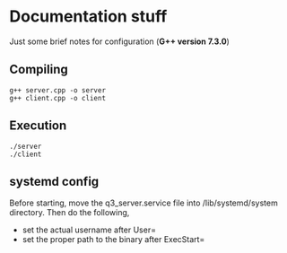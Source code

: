 # Documentation stuff
Just some brief notes for configuration
(__G++ version 7.3.0__)

## Compiling
```
g++ server.cpp -o server
g++ client.cpp -o client
```

## Execution
```
./server
./client
```

## systemd config
Before starting, move the q3_server.service file into /lib/systemd/system directory.
Then do the following,
* set the actual username after User=
* set the proper path to the binary after ExecStart=
